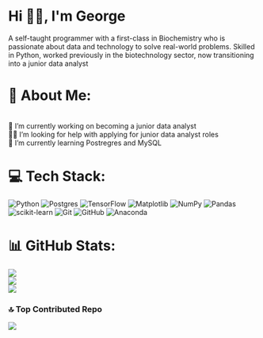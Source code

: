 # Hi 👋🏿, I'm George</h1>
A self-taught programmer with a first-class in Biochemistry who is passionate about data and technology to solve real-world problems. Skilled in Python, worked previously in the biotechnology sector, now transitioning into a junior data analyst

# 💫 About Me:
<br>🔭 I’m currently working on becoming a junior data analyst<br>🤝🏿 I’m looking for help with applying for junior data analyst roles<br>🌱 I’m currently learning Postregres and MySQL<br>


# 💻 Tech Stack:
![Python](https://img.shields.io/badge/python-3670A0?style=for-the-badge&logo=python&logoColor=ffdd54) ![Postgres](https://img.shields.io/badge/postgres-%23316192.svg?style=for-the-badge&logo=postgresql&logoColor=white) ![TensorFlow](https://img.shields.io/badge/TensorFlow-%23FF6F00.svg?style=for-the-badge&logo=TensorFlow&logoColor=white) ![Matplotlib](https://img.shields.io/badge/Matplotlib-%23ffffff.svg?style=for-the-badge&logo=Matplotlib&logoColor=black) ![NumPy](https://img.shields.io/badge/numpy-%23013243.svg?style=for-the-badge&logo=numpy&logoColor=white) ![Pandas](https://img.shields.io/badge/pandas-%23150458.svg?style=for-the-badge&logo=pandas&logoColor=white) ![scikit-learn](https://img.shields.io/badge/scikit--learn-%23F7931E.svg?style=for-the-badge&logo=scikit-learn&logoColor=white) ![Git](https://img.shields.io/badge/git-%23F05033.svg?style=for-the-badge&logo=git&logoColor=white) ![GitHub](https://img.shields.io/badge/github-%23121011.svg?style=for-the-badge&logo=github&logoColor=white) ![Anaconda](https://img.shields.io/badge/Anaconda-%2344A833.svg?style=for-the-badge&logo=anaconda&logoColor=white)

# 📊 GitHub Stats:
![](https://github-readme-stats.vercel.app/api?username=gappeah&theme=dark&hide_border=false&include_all_commits=true&count_private=true)<br/>
![](https://github-readme-streak-stats.herokuapp.com/?user=gappeah&theme=dark&hide_border=false)<br/>
![](https://github-readme-stats.vercel.app/api/top-langs/?username=gappeah&theme=dark&hide_border=false&include_all_commits=true&count_private=true&layout=compact)

### 🔝 Top Contributed Repo
![](https://github-contributor-stats.vercel.app/api?username=gappeah&limit=5&theme=dark&combine_all_yearly_contributions=true)

<!-- Proudly created with GPRM ( https://gprm.itsvg.in ) -->
